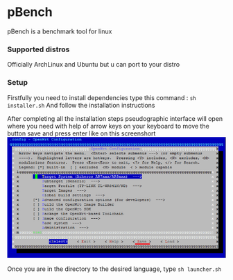 # pBench
pBench is a benchmark tool for linux

### Supported distros 
Officially ArchLinux and Ubuntu but u can port to your distro

### Setup
Firstfully you need to install dependencies type this command : `sh installer.sh`
And follow the installation instructions

After completing all the installation steps pseudographic interface will open where you need with help of arrow keys on your keyboard to move the button save and press enter like on this screenshort
![Alt text](https://raw.githubusercontent.com/Pulshen/pBench/master/screenshort.png "Screenshort")


Once you are in the directory to the desired language, type `sh launcher.sh`


 

